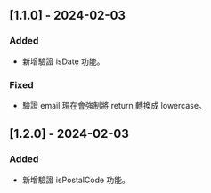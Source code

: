 ## [1.1.0] - 2024-02-03

### Added

- 新增驗證 isDate 功能。

### Fixed

- 驗證 email 現在會強制將 return 轉換成 lowercase。

## [1.2.0] - 2024-02-03

### Added

- 新增驗證 isPostalCode 功能。
